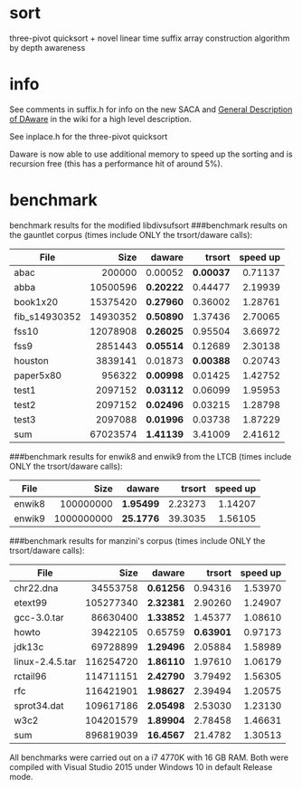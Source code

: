# sort
three-pivot quicksort + novel linear time suffix array construction algorithm by depth awareness

# info
See comments in suffix.h for info on the new SACA and [General Description of DAware](https://github.com/akamiru/sort/wiki/General-Description-of-DAware) in the wiki for a high level description.

See inplace.h for the three-pivot quicksort

Daware is now able to use additional memory to speed up the sorting and is recursion free (this has a performance hit of around 5%).

# benchmark
benchmark results for the modified libdivsufsort
###benchmark results on the gauntlet corpus (times include ONLY the trsort/daware calls):

| File            |    Size    |   daware    |    trsort   | speed up |
|-----------------|-----------:|------------:|------------:|---------:|
| abac            |     200000 |     0.00052 | **0.00037** |  0.71137 |
| abba            |   10500596 | **0.20222** |     0.44477 |  2.19939 |
| book1x20        |   15375420 | **0.27960** |     0.36002 |  1.28761 |
| fib_s14930352   |   14930352 | **0.50890** |     1.37436 |  2.70065 |
| fss10           |   12078908 | **0.26025** |     0.95504 |  3.66972 |
| fss9            |    2851443 | **0.05514** |     0.12689 |  2.30138 |
| houston         |    3839141 |     0.01873 | **0.00388** |  0.20743 |
| paper5x80       |     956322 | **0.00998** |     0.01425 |  1.42752 |
| test1           |    2097152 | **0.03112** |     0.06099 |  1.95953 |
| test2           |    2097152 | **0.02496** |     0.03215 |  1.28798 |
| test3           |    2097088 | **0.01996** |     0.03738 |  1.87229 |
| sum             |   67023574 | **1.41139** |     3.41009 |  2.41612 |

###benchmark results for enwik8 and enwik9 from the LTCB (times include ONLY the trsort/daware calls):

| File            |    Size    |   daware    |    trsort   | speed up |
|-----------------|-----------:|------------:|------------:|---------:|
| enwik8          |  100000000 | **1.95499** |     2.23273 |  1.14207 |
| enwik9          | 1000000000 | **25.1776** |     39.3035 |  1.56105 |

###benchmark results for manzini's corpus (times include ONLY the trsort/daware calls):

| File            |    Size    |   daware    |    trsort   | speed up |
|-----------------|-----------:|------------:|------------:|---------:|
| chr22.dna       |   34553758 | **0.61256** |     0.94316 |  1.53970 |
| etext99         |  105277340 | **2.32381** |     2.90260 |  1.24907 |
| gcc-3.0.tar     |   86630400 | **1.33852** |     1.45377 |  1.08610 |
| howto           |   39422105 |     0.65759 | **0.63901** |  0.97173 |
| jdk13c          |   69728899 | **1.29496** |     2.05884 |  1.58989 |
| linux-2.4.5.tar |  116254720 | **1.86110** |     1.97610 |  1.06179 |
| rctail96        |  114711151 | **2.42790** |     3.79492 |  1.56305 |
| rfc             |  116421901 | **1.98627** |     2.39494 |  1.20575 |
| sprot34.dat     |  109617186 | **2.05498** |     2.53030 |  1.23130 |
| w3c2            |  104201579 | **1.89904** |     2.78458 |  1.46631 |
| sum             |  896819039 | **16.4567** |     21.4782 |  1.30513 |

All benchmarks were carried out on a i7 4770K with 16 GB RAM. Both were compiled with Visual Studio 2015 under Windows 10 in default Release mode.
